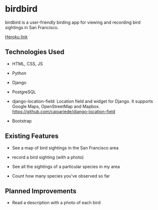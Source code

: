 # birdbird

birdbird is a user-friendly birding app for viewing and recording bird sightings in San Francisco.

[Heroku link](https://birdbird.herokuapp.com/)


## Technologies Used


- HTML, CSS, JS

- Python

- Django

- PostgreSQL

- django-location-field: Location field and widget for Django. It supports Google Maps, OpenStreetMap and Mapbox. https://github.com/caioariede/django-location-field

- Bootstrap

## Existing Features

- See a map of bird sightings in the San Francisco area

- record a bird sighting (with a photo)

- See all the sightings of a particular species in my area

- Count how many species you've observed so far


## Planned Improvements

- Read a description with a photo of each bird
